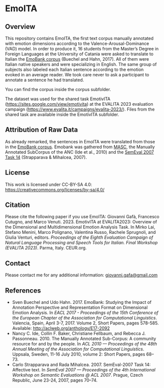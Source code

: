 # EmoITA
## Overview
This repository contains EmoITA, the first text corpus manually annotated with emotion dimensions according to the Valence-Arousal-Dominance (VAD) model. In order to produce it, 16 students from the Master’s Degree in Foreign Languages at the University of Catania were asked to translate to Italian the [EmoBank corpus](https://github.com/JULIELab/EmoBank/tree/master) (Buechel and Hahn, 2017). All of them were Italian native speakers and were specializing in English. The same group of subjects also labeled each Italian sentence according to the emotion evoked in an average reader. We took care never to ask a participant to annotate a sentence he had translated. 

You can find the corpus inside the corpus subfolder. 

The dataset was used for the shared task EmotivITA (https://sites.google.com/view/emotivita) at the EVALITA 2023 evaluation campaign (https://www.evalita.it/campaigns/evalita-2023/). Files from the shared task are available inside the EmotivITA subfolder.

## Attribution of Raw Data
As already remarked, the sentences in EmoITA were translated from those in the [EmoBank corpus](https://github.com/JULIELab/EmoBank/blob/master/corpus/emobank.csv). Emobank was gathered from [MASC](https://anc.org/data/masc/), the Manually Annotated SubCorpus of the ANC (Ide et al., 2010) and the [SemEval 2007 Task 14](https://web.eecs.umich.edu/~mihalcea/affectivetext/#datasets) (Strapparava & Mihalcea, 2007). 

## License
This work is licensed under CC-BY-SA 4.0: https://creativecommons.org/licenses/by-sa/4.0/

## Citation
Please cite the following paper if you use EmoITA:
Giovanni Gafà, Francesco Cutugno, and Marco Venuti. 2023. EmotivITA at EVALITA2023: Overview of the Dimensional and Multidimensional Emotion Analysis Task. In Mirko Lai, Stefano Menini, Marco Polignano, Valentina Russo, Rachele Sprugnoli, and Giulia Venturi, editors. _Proceedings of the Eighth Evaluation Campaign of Natural Language Processing and Speech Tools for Italian. Final Workshop (EVALITA 2023)_. Parma, Italy. CEUR.org.  

## Contact
Please contact me for any additional information: giovanni.gafa@gmail.com

## References
- Sven Buechel and Udo Hahn. 2017. EmoBank: Studying the Impact of Annotation Perspective and Representation Format on Dimensional Emotion Analysis. In _EACL 2017 - Proceedings of the 15th Conference of the European Chapter of the Association for Computational Linguistics_. Valencia, Spain, April 3-7, 2017. Volume 2, Short Papers, pages 578-585. Available: http://aclweb.org/anthology/E17-2092
- Nancy C. Ide, Collin F. Baker, Christiane Fellbaum, and Rebecca J. Passonneau. 2010. The Manually Annotated Sub-Corpus: A community resource for and by the people. In _ACL 2010 — Proceedings of the 48th Annual Meeting of the Association for Computational Linguistics_. Uppsala, Sweden, 11-16 July 2010, volume 2: Short Papers, pages 68–73.
- Carlo Strapparava and Rada Mihalcea. 2007. SemEval-2007 Task 14: Affective text. In _SemEval 2007 — Proceedings of the 4th International Workshop on Semantic Evaluations @ ACL 2007_. Prague, Czech Republic, June 23-24, 2007, pages 70–74.



